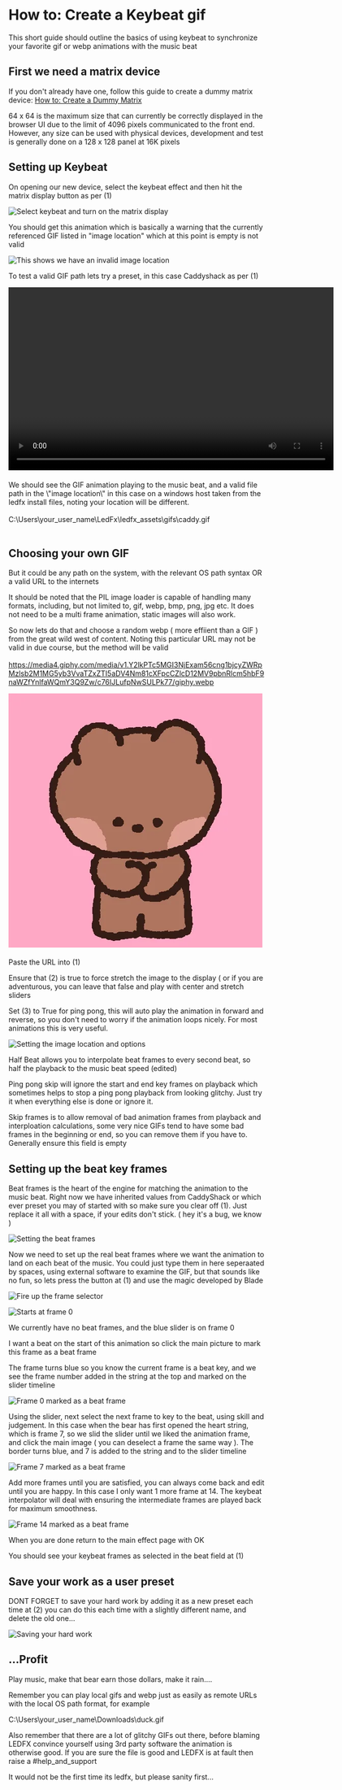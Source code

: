 # How to: Create a Keybeat gif

This short guide should outline the basics of using keybeat to
synchronize your favorite gif or webp animations with the music beat

## First we need a matrix device

If you don\'t already have one, follow this guide to create a dummy
matrix device: <a href="dummy_matrix.html">How to: Create a Dummy Matrix</a>

64 x 64 is the maximum size that can currently be correctly displayed in
the browser UI due to the limit of 4096 pixels communicated to the front
end. However, any size can be used with physical devices, development
and test is generally done on a 128 x 128 panel at 16K pixels

## Setting up Keybeat

On opening our new device, select the keybeat effect and then hit the
matrix display button as per (1)

![Select keybeat and turn on the matrix display](/_static/howto/keybeat/keybeat1.png)

You should get this animation which is basically a warning that the
currently referenced GIF listed in \"image location\" which at this
point is empty is not valid

![This shows we have an invalid image location](/_static/howto/keybeat/keybeat2.png)

To test a valid GIF path lets try a preset, in this case Caddyshack as
per (1)

<video width="640" height="360" controls>
   <source src="../_static/howto/keybeat/keybeat3.mp4" type="video/mp4">
   Your browser does not support the video tag.
</video>
<br><br>
We should see the GIF animation playing to the music beat, and a valid
file path in the \"image location\" in this case on a windows host taken
from the ledfx install files, noting your location will be different.
<br><br>
C:\Users\your_user_name\LedFx\ledfx_assets\gifs\caddy.gif
<br><br>

## Choosing your own GIF

But it could be any path on the system, with the relevant OS path syntax
OR a valid URL to the internets

It should be noted that the PIL image loader is capable of handling many formats, including, but not limited to, gif, webp, bmp, png, jpg etc. It does not need to be a multi frame animation, static images will also work.

So now lets do that and choose a random webp ( more effiient than a GIF
) from the great wild west of content. Noting this particular URL may
not be valid in due course, but the method will be valid
<br><br>
<https://media4.giphy.com/media/v1.Y2lkPTc5MGI3NjExam56cng1bjcyZWRpMzlsb2M1MG5yb3VvaTZxZTI5aDV4Nm81cXFpcCZlcD12MV9pbnRlcm5hbF9naWZfYnlfaWQmY3Q9Zw/c76IJLufpNwSULPk77/giphy.webp>

<picture>
   <source srcset="../_static/howto/keybeat/keybeat4.webp" type="image/webp">
   <img src="../_static/howto/keybeat/keybeat4.webp" alt="Example animation">
</picture>
<br><br>
Paste the URL into (1)

Ensure that (2) is true to force stretch the image to the display ( or
if you are adventurous, you can leave that false and play with center
and stretch sliders

Set (3) to True for ping pong, this will auto play the animation in
forward and reverse, so you don\'t need to worry if the animation loops
nicely. For most animations this is very useful.

![Setting the image location and options](/_static/howto/keybeat/keybeat5.png)

Half Beat allows you to interpolate beat frames to every second beat, so
half the playback to the music beat speed (edited)

Ping pong skip will ignore the start and end key frames on playback
which sometimes helps to stop a ping pong playback from looking glitchy.
Just try it when everything else is done or ignore it.

Skip frames is to allow removal of bad animation frames from playback
and interploation calculations, some very nice GIFs tend to have some
bad frames in the beginning or end, so you can remove them if you have
to. Generally ensure this field is empty

## Setting up the beat key frames

Beat frames is the heart of the engine for matching the animation to the
music beat. Right now we have inherited values from CaddyShack or which
ever preset you may of started with so make sure you clear off (1). Just
replace it all with a space, if your edits don\'t stick. ( hey it\'s a
bug, we know )

![Setting the beat frames](/_static/howto/keybeat/keybeat6.png)

Now we need to set up the real beat frames where we want the animation
to land on each beat of the music. You could just type them in here
seperaated by spaces, using external software to examine the GIF, but
that sounds like no fun, so lets press the button at (1) and use the
magic developed by Blade

![Fire up the frame selector](/_static/howto/keybeat/keybeat7.png)

![Starts at frame 0](/_static/howto/keybeat/keybeat8.png)

We currently have no beat frames, and the blue slider is on frame 0

I want a beat on the start of this animation so click the main picture
to mark this frame as a beat frame

The frame turns blue so you know the current frame is a beat key, and we
see the frame number added in the string at the top and marked on the
slider timeline

![Frame 0 marked as a beat frame](/_static/howto/keybeat/keybeat9.png)

Using the slider, next select the next frame to key to the beat, using
skill and judgement. In this case when the bear has first opened the
heart string, which is frame 7, so we slid the slider until we liked the
animation frame, and click the main image ( you can deselect a frame the
same way ). The border turns blue, and 7 is added to the string and to
the slider timeline

![Frame 7 marked as a beat frame](/_static/howto/keybeat/keybeat10.png)

Add more frames until you are satisfied, you can always come back and
edit until you are happy. In this case I only want 1 more frame at 14.
The keybeat interpolator will deal with ensuring the intermediate frames
are played back for maximum smoothness.

![Frame 14 marked as a beat frame](/_static/howto/keybeat/keybeat11.png)

When you are done return to the main effect page with OK

You should see your keybeat frames as selected in the beat field at (1)

## Save your work as a user preset

DONT FORGET to save your hard work by adding it as a new preset each
time at (2) you can do this each time with a slightly different name,
and delete the old one\...

![Saving your hard work](/_static/howto/keybeat/keybeat12.png)

## \...Profit

Play music, make that bear earn those dollars, make it rain\....

Remember you can play local gifs and webp just as easily as remote URLs
with the local OS path format, for example

C:\Users\your_user_name\Downloads\duck.gif

Also remember that there are a lot of glitchy GIFs out there, before
blaming LEDFX convince yourself using 3rd party software the animation
is otherwise good. If you are sure the file is good and LEDFX is at
fault then raise a #help_and_support

It would not be the first time its ledfx, but please sanity first\...
